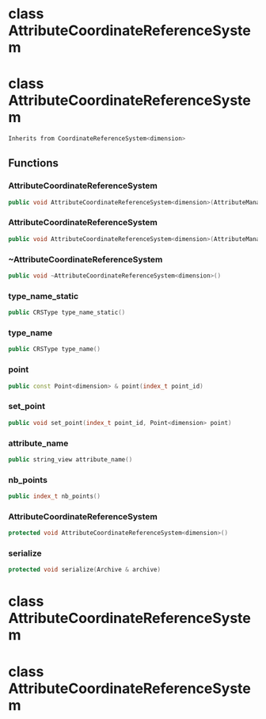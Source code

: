 # class AttributeCoordinateReferenceSystem

# class AttributeCoordinateReferenceSystem


```cpp
Inherits from CoordinateReferenceSystem<dimension>
```



## Functions

### AttributeCoordinateReferenceSystem

```cpp
public void AttributeCoordinateReferenceSystem<dimension>(AttributeManager & manager)
```


### AttributeCoordinateReferenceSystem

```cpp
public void AttributeCoordinateReferenceSystem<dimension>(AttributeManager & manager, string_view attribute_name)
```


### ~AttributeCoordinateReferenceSystem

```cpp
public void ~AttributeCoordinateReferenceSystem<dimension>()
```


### type_name_static

```cpp
public CRSType type_name_static()
```


### type_name

```cpp
public CRSType type_name()
```


### point

```cpp
public const Point<dimension> & point(index_t point_id)
```


### set_point

```cpp
public void set_point(index_t point_id, Point<dimension> point)
```


### attribute_name

```cpp
public string_view attribute_name()
```


### nb_points

```cpp
public index_t nb_points()
```


### AttributeCoordinateReferenceSystem

```cpp
protected void AttributeCoordinateReferenceSystem<dimension>()
```


### serialize

```cpp
protected void serialize(Archive & archive)
```




# class AttributeCoordinateReferenceSystem

# class AttributeCoordinateReferenceSystem

